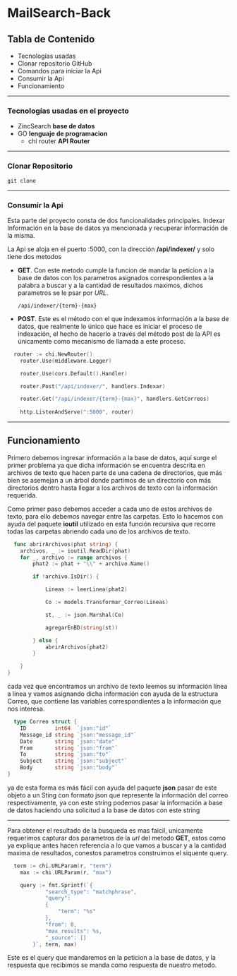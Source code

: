 # MailSearch-Back



## Tabla de Contenido

* Tecnologías usadas 
* Clonar repositorio GitHub
* Comandos para iniciar la Api
* Consumir la Api
* Funcionamiento

---

### Tecnologías usadas en el proyecto
* ZincSearch **base de datos**
* GO **lenguaje de programacion**
  * chi router **API Router**

---

### Clonar Repositorio

`git clone `

---
### Consumir la Api

Esta parte del proyecto consta de dos funcionalidades principales. Indexar Información en la base de datos ya mencionada y recuperar información de la misma.


La Api se aloja en el puerto :5000, con la dirección  **/api/indexer/** y solo tiene dos metodos
  
  * **GET**. Con este metodo cumple la funcion de mandar la peticion a la base de datos con los parametros asignados correspondientes a la palabra a buscar y a la cantidad de resultados maximos, dichos parametros se le psar por *URL*.


  
      `/api/indexer/{term}-{max}`
 
     
     
  * **POST**. Este es el método con el que indexamos información a la base de datos, que realmente lo único que hace es iniciar el proceso de indexación, el hecho de hacerlo a través del método post de la API es únicamente como mecanismo de llamada a este proceso.


```go
  router := chi.NewRouter()
	router.Use(middleware.Logger)

	router.Use(cors.Default().Handler)

	router.Post("/api/indexer/", handlers.Indexar)

	router.Get("/api/indexer/{term}-{max}", handlers.GetCorreos)
	
	http.ListenAndServe(":5000", router)
 ```

---

## Funcionamiento

Primero debemos ingresar información a la base de datos, aquí surge el primer problema ya que dicha información se encuentra descrita en archivos de texto que hacen parte de una cadena de directorios, que más bien se asemejan a un árbol donde partimos de un directorio con más directorios dentro hasta llegar a los archivos de texto con la información requerida.

Como primer paso debemos acceder a cada uno de estos archivos de texto, para ello debemos navegar entre las carpetas. Esto lo hacemos con ayuda del paquete **ioutil** utilizado en esta función recursiva que recorre todas las carpetas abriendo cada uno de los archivos de texto.

```go
  func abrirArchivos(phat string) {
	archivos, _ := ioutil.ReadDir(phat)
	for _, archivo := range archivos {
		phat2 := phat + "\\" + archivo.Name()

		if !archivo.IsDir() {

			Lineas := leerLinea(phat2)

			Co := models.Transformar_Correo(Lineas)

			st, _ := json.Marshal(Co)

			agregarEnBD(string(st))

		} else {
			abrirArchivos(phat2)
		}

	}
}
 ```
 
cada vez que encontramos un archivo de texto leemos su información línea a línea y vamos asignando dicha información con ayuda de la estructura Correo, que contiene las variables correspondientes a la información que nos interesa.


```go
  type Correo struct {
	ID         int64  `json:"id"`
	Message_id string `json:"message_id"`
	Date       string `json:"date"`
	From       string `json:"from"`
	To         string `json:"to"`
	Subject    string `json:"subject"`
	Body       string `json:"body"`
}
 ```
 
 
ya de esta forma es más fácil con ayuda del paquete **json** pasar de este objeto a un Sting con formato json que represente la información del correo respectivamente, ya con este string podemos pasar la información a base de datos haciendo una solicitud a la base de datos con este string

---

Para obtener el resultado de la busqueda es mas faicil, unicamente requerimos capturar dos parametros de la   *url* del metodo **GET**, estos como ya explique antes hacen referencia a lo que vamos a buscar y a la cantidad maxima de resultados, conestos parametros construimos el siquente query.

```go
  term := chi.URLParam(r, "term")
	max := chi.URLParam(r, "max")

	query := fmt.Sprintf(`{
			"search_type": "matchphrase",
			"query":
			{
				"term": "%s"
			},
			"from": 0,
			"max_results": %s,
			"_source": []
		}`, term, max)
 ```
 
 Este es el query que mandaremos en la peticion a la base de datos, y la respuesta que recibimos se manda como respuesta de nuestro metodo.
